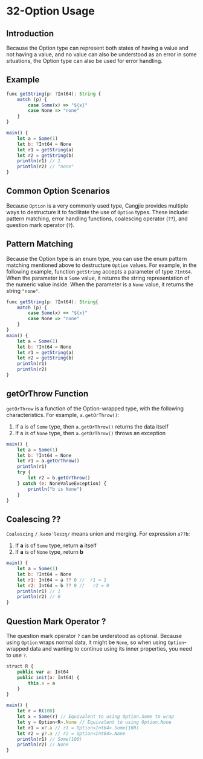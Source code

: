# 32-Option Usage

## Introduction

Because the Option type can represent both states of having a value and not having a value, and no value can also be understood as an error in some situations, the Option type can also be used for error handling.

## Example

```javascript
func getString(p: ?Int64): String {
    match (p) {
        case Some(x) => "${x}"
        case None => "none"
    }
}

main() {
    let a = Some(1)
    let b: ?Int64 = None
    let r1 = getString(a)
    let r2 = getString(b)
    println(r1) // 1
    println(r2) // "none"
}
```

## Common Option Scenarios

Because `Option` is a very commonly used type, Cangjie provides multiple ways to destructure it to facilitate the use of `Option` types. These include: pattern matching, error handling functions, coalescing operator (`??`), and question mark operator (`?`).

## Pattern Matching

Because the Option type is an enum type, you can use the enum pattern matching mentioned above to destructure `Option` values. For example, in the following example, function `getString` accepts a parameter of type `?Int64`. When the parameter is a `Some` value, it returns the string representation of the numeric value inside. When the parameter is a `None` value, it returns the string `"none"`.

```javascript
func getString(p: ?Int64): String{
    match (p) {
        case Some(x) => "${x}"
        case None => "none"
    }
}
main() {
    let a = Some(1)
    let b: ?Int64 = None
    let r1 = getString(a)
    let r2 = getString(b)
    println(r1)
    println(r2)
}
```

## getOrThrow Function

`getOrThrow` is a function of the Option-wrapped type, with the following characteristics. For example, `a.getOrThrow()`:

1. If a is of `Some` type, then `a.getOrThrow()` returns the data itself
2. If a is of `None` type, then `a.getOrThrow()` throws an exception

```javascript
main() {
    let a = Some(1)
    let b: ?Int64 = None
    let r1 = a.getOrThrow()
    println(r1)
    try {
        let r2 = b.getOrThrow()
    } catch (e: NoneValueException) {
        println("b is None")
    }
}
```

## Coalescing ??

`Coalescing` `/ˌkəʊəˈlesɪŋ/` means union and merging. For expression `a??b`:

1. If **a** is of `Some` type, return **a** itself
2. If **a** is of `None` type, return **b**

```javascript
main() {
    let a = Some(1)
    let b: ?Int64 = None
    let r1: Int64 = a ?? 0 //  r1 = 1
    let r2: Int64 = b ?? 0 //   r2 = 0
    println(r1) // 1
    println(r2) // 0
}
```

## Question Mark Operator ?

The question mark operator `?` can be understood as optional. Because using `Option` wraps normal data, it might be `None`, so when using `Option`-wrapped data and wanting to continue using its inner properties, you need to use `?`.

```javascript
struct R {
    public var a: Int64
    public init(a: Int64) {
        this.a = a
    }
}

main() {
    let r = R(100)
    let x = Some(r) // Equivalent to using Option.Some to wrap
    let y = Option<R>.None // Equivalent to using Option.None
    let r1 = x?.a // r1 = Option<Int64>.Some(100)
    let r2 = y?.a // r2 = Option<Int64>.None
    println(r1) // Some(100)
    println(r2) // None
}
```
